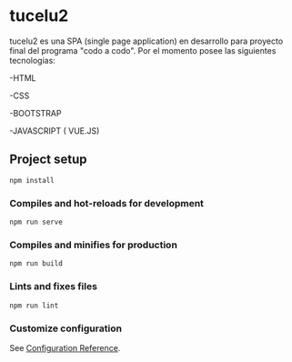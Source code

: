 # tucelu2


tucelu2 es una SPA (single page application) en desarrollo para proyecto final del programa "codo a codo".
Por el momento posee las siguientes tecnologias:

-HTML

-CSS

-BOOTSTRAP

-JAVASCRIPT ( VUE.JS)

## Project setup
```
npm install
```

### Compiles and hot-reloads for development
```
npm run serve
```

### Compiles and minifies for production
```
npm run build
```

### Lints and fixes files
```
npm run lint
```

### Customize configuration
See [Configuration Reference](https://cli.vuejs.org/config/).
